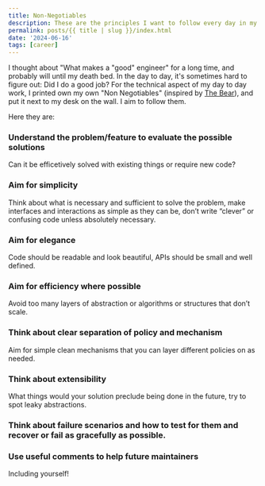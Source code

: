```yaml
---
title: Non-Negotiables
description: These are the principles I want to follow every day in my professional career
permalink: posts/{{ title | slug }}/index.html
date: '2024-06-16'
tags: [career]
---
```


I thought about "What makes a "good" engineer" for a long time, and probably will until my death bed. In the day to day, it's sometimes hard to figure out: Did I do a good job? For the technical aspect of my day to day work, I printed own my own "Non Negotiables" (inspired by [The Bear](https://www.youtube.com/watch?v=VMp0Ai-YnMk)), and put it next to my desk on the wall. I aim to follow them.

Here they are:

### Understand the problem/feature to evaluate the possible solutions
Can it be efficetively solved with existing things or require new code?

### Aim for simplicity
Think about what is necessary and sufficient to solve the problem, make interfaces and interactions as simple as they can be, don’t write “clever” or confusing code unless absolutely necessary.

### Aim for elegance
Code should be readable and look beautiful, APIs should be small and well defined.

### Aim for efficiency where possible
Avoid too many layers of abstraction or algorithms or structures that don’t scale.

### Think about clear separation of policy and mechanism
Aim for simple clean mechanisms that you can layer different policies on as needed.

### Think about extensibility
What things would your solution preclude being done in the future, try to spot leaky abstractions.

### Think about failure scenarios and how to test for them and recover or fail as gracefully as possible.

### Use useful comments to help future maintainers
Including yourself!
